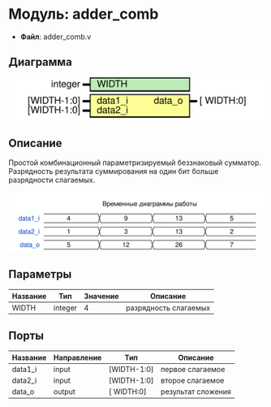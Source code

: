 
# Модуль: adder_comb 
- **Файл**: adder_comb.v

## Диаграмма
![Диаграмма](adder_comb.svg "Диаграмма")
## Описание

Простой комбинационный параметризируемый беззнаковый сумматор.
Разрядность результата суммирования на один бит больше разрядности слагаемых.



![alt text](wavedrom_pm200.svg "title")

 


## Параметры

| Название | Тип     | Значение | Описание              |
| -------- | ------- | -------- | --------------------- |
| WIDTH    | integer | 4        | разрядность слагаемых |

## Порты

| Название | Направление | Тип         | Описание           |
| -------- | ----------- | ----------- | ------------------ |
| data1_i  | input       | [WIDTH-1:0] | первое слагаемое   |
| data2_i  | input       | [WIDTH-1:0] | второе слагаемое   |
| data_o   | output      | [  WIDTH:0] | результат сложения |
